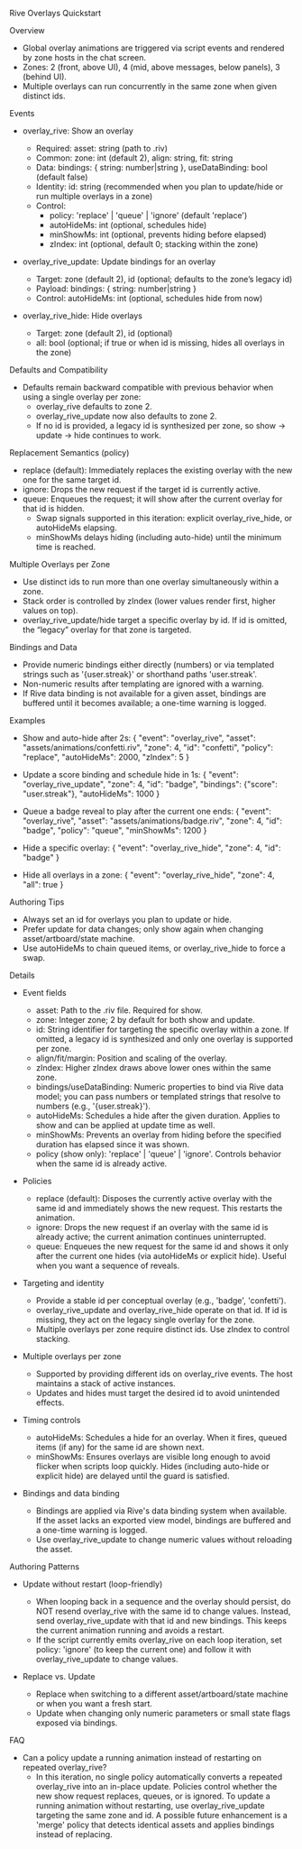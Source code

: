 Rive Overlays Quickstart

Overview
- Global overlay animations are triggered via script events and rendered by zone hosts in the chat screen.
- Zones: 2 (front, above UI), 4 (mid, above messages, below panels), 3 (behind UI).
- Multiple overlays can run concurrently in the same zone when given distinct ids.

Events
- overlay_rive: Show an overlay
  - Required: asset: string (path to .riv)
  - Common: zone: int (default 2), align: string, fit: string
  - Data: bindings: { string: number|string }, useDataBinding: bool (default false)
  - Identity: id: string (recommended when you plan to update/hide or run multiple overlays in a zone)
  - Control:
    - policy: 'replace' | 'queue' | 'ignore' (default 'replace')
    - autoHideMs: int (optional, schedules hide)
    - minShowMs: int (optional, prevents hiding before elapsed)
    - zIndex: int (optional, default 0; stacking within the zone)

- overlay_rive_update: Update bindings for an overlay
  - Target: zone (default 2), id (optional; defaults to the zone’s legacy id)
  - Payload: bindings: { string: number|string }
  - Control: autoHideMs: int (optional, schedules hide from now)

- overlay_rive_hide: Hide overlays
  - Target: zone (default 2), id (optional)
  - all: bool (optional; if true or when id is missing, hides all overlays in the zone)

Defaults and Compatibility
- Defaults remain backward compatible with previous behavior when using a single overlay per zone:
  - overlay_rive defaults to zone 2.
  - overlay_rive_update now also defaults to zone 2.
  - If no id is provided, a legacy id is synthesized per zone, so show → update → hide continues to work.

Replacement Semantics (policy)
- replace (default): Immediately replaces the existing overlay with the new one for the same target id.
- ignore: Drops the new request if the target id is currently active.
- queue: Enqueues the request; it will show after the current overlay for that id is hidden.
  - Swap signals supported in this iteration: explicit overlay_rive_hide, or autoHideMs elapsing.
  - minShowMs delays hiding (including auto-hide) until the minimum time is reached.

Multiple Overlays per Zone
- Use distinct ids to run more than one overlay simultaneously within a zone.
- Stack order is controlled by zIndex (lower values render first, higher values on top).
- overlay_rive_update/hide target a specific overlay by id. If id is omitted, the “legacy” overlay for that zone is targeted.

Bindings and Data
- Provide numeric bindings either directly (numbers) or via templated strings such as '{user.streak}' or shorthand paths 'user.streak'.
- Non-numeric results after templating are ignored with a warning.
- If Rive data binding is not available for a given asset, bindings are buffered until it becomes available; a one-time warning is logged.

Examples
- Show and auto-hide after 2s:
  {
    "event": "overlay_rive",
    "asset": "assets/animations/confetti.riv",
    "zone": 4,
    "id": "confetti",
    "policy": "replace",
    "autoHideMs": 2000,
    "zIndex": 5
  }

- Update a score binding and schedule hide in 1s:
  {
    "event": "overlay_rive_update",
    "zone": 4,
    "id": "badge",
    "bindings": {"score": "user.streak"},
    "autoHideMs": 1000
  }

- Queue a badge reveal to play after the current one ends:
  {
    "event": "overlay_rive",
    "asset": "assets/animations/badge.riv",
    "zone": 4,
    "id": "badge",
    "policy": "queue",
    "minShowMs": 1200
  }

- Hide a specific overlay:
  {
    "event": "overlay_rive_hide",
    "zone": 4,
    "id": "badge"
  }

- Hide all overlays in a zone:
  {
    "event": "overlay_rive_hide",
    "zone": 4,
    "all": true
  }

Authoring Tips
- Always set an id for overlays you plan to update or hide.
- Prefer update for data changes; only show again when changing asset/artboard/state machine.
- Use autoHideMs to chain queued items, or overlay_rive_hide to force a swap.

Details
- Event fields
  - asset: Path to the .riv file. Required for show.
  - zone: Integer zone; 2 by default for both show and update.
  - id: String identifier for targeting the specific overlay within a zone. If omitted, a legacy id is synthesized and only one overlay is supported per zone.
  - align/fit/margin: Position and scaling of the overlay.
  - zIndex: Higher zIndex draws above lower ones within the same zone.
  - bindings/useDataBinding: Numeric properties to bind via Rive data model; you can pass numbers or templated strings that resolve to numbers (e.g., '{user.streak}').
  - autoHideMs: Schedules a hide after the given duration. Applies to show and can be applied at update time as well.
  - minShowMs: Prevents an overlay from hiding before the specified duration has elapsed since it was shown.
  - policy (show only): 'replace' | 'queue' | 'ignore'. Controls behavior when the same id is already active.

- Policies
  - replace (default): Disposes the currently active overlay with the same id and immediately shows the new request. This restarts the animation.
  - ignore: Drops the new request if an overlay with the same id is already active; the current animation continues uninterrupted.
  - queue: Enqueues the new request for the same id and shows it only after the current one hides (via autoHideMs or explicit hide). Useful when you want a sequence of reveals.

- Targeting and identity
  - Provide a stable id per conceptual overlay (e.g., 'badge', 'confetti').
  - overlay_rive_update and overlay_rive_hide operate on that id. If id is missing, they act on the legacy single overlay for the zone.
  - Multiple overlays per zone require distinct ids. Use zIndex to control stacking.

- Multiple overlays per zone
  - Supported by providing different ids on overlay_rive events. The host maintains a stack of active instances.
  - Updates and hides must target the desired id to avoid unintended effects.

- Timing controls
  - autoHideMs: Schedules a hide for an overlay. When it fires, queued items (if any) for the same id are shown next.
  - minShowMs: Ensures overlays are visible long enough to avoid flicker when scripts loop quickly. Hides (including auto-hide or explicit hide) are delayed until the guard is satisfied.

- Bindings and data binding
  - Bindings are applied via Rive's data binding system when available. If the asset lacks an exported view model, bindings are buffered and a one-time warning is logged.
  - Use overlay_rive_update to change numeric values without reloading the asset.

Authoring Patterns
- Update without restart (loop-friendly)
  - When looping back in a sequence and the overlay should persist, do NOT resend overlay_rive with the same id to change values. Instead, send overlay_rive_update with that id and new bindings. This keeps the current animation running and avoids a restart.
  - If the script currently emits overlay_rive on each loop iteration, set policy: 'ignore' (to keep the current one) and follow it with overlay_rive_update to change values.

- Replace vs. Update
  - Replace when switching to a different asset/artboard/state machine or when you want a fresh start.
  - Update when changing only numeric parameters or small state flags exposed via bindings.

FAQ
- Can a policy update a running animation instead of restarting on repeated overlay_rive?
  - In this iteration, no single policy automatically converts a repeated overlay_rive into an in-place update. Policies control whether the new show request replaces, queues, or is ignored. To update a running animation without restarting, use overlay_rive_update targeting the same zone and id. A possible future enhancement is a 'merge' policy that detects identical assets and applies bindings instead of replacing.
